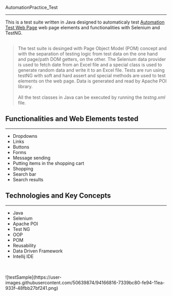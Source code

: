 AutomationPractice_Test
***
This is a test suite written in Java designed to automaticaly test [Automation Test Web Page](http://automationpractice.com/index.php) web page elements and functionalities with Selenium and TestNG.<br><br>
> The test suite is desinged with Page Object Model (POM) concept and with the separation of testing logic from test data on the one hand and page/path DOM getters, on the other.
> The Selenium data provider is used to fetch date from an Excel file and a special class is used to generate random data and write it to an Excel file.
> Tests are run using testNG with soft and hard assert and special methods are used to test elements on the web page.
> Data is generated and read by Apache POI library.<br><br>
> All the test classes in Java can be executed by running the *testng.xml* file.
## Functionalities and Web Elements tested
***
- Dropdowns
- Links
- Buttons
- Forms
- Message sending
- Putting items in the shopping cart
- Shopping
- Search bar
- Search results
## Technologies and Key Concepts
***
- Java
- Selenium
- Apache POI
- Test NG
- OOP
- POM
- Reusability
- Data Driven Framework
- Intellij IDE
<br>
<br>
![testSample](https://user-images.githubusercontent.com/50639874/94166816-7339bc80-fe94-11ea-933f-48fbb27bf241.png)
